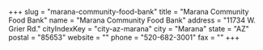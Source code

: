 +++
slug = "marana-community-food-bank"
title = "Marana Community Food Bank"
name = "Marana Community Food Bank"
address = "11734 W. Grier Rd."
cityIndexKey = "city-az-marana"
city = "Marana"
state = "AZ"
postal = "85653"
website = ""
phone = "520-682-3001"
fax = ""
+++
